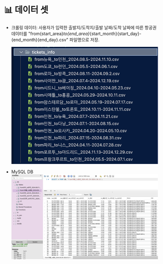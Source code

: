 # 📊 데이터 셋

- 크롤링 데이터: 사용자가 입력한 출발지/도착지/출발 날짜/도착 날짜에 따른 항공권 데이터를 "from{start_area}_to{end_area}_{start_month}{start_day}-{end_month}{end_day}.csv" 파일명으로 저장. 

    ![csv list](img/csv.png)

- MySQL DB
    ![database](img/dataset.png)